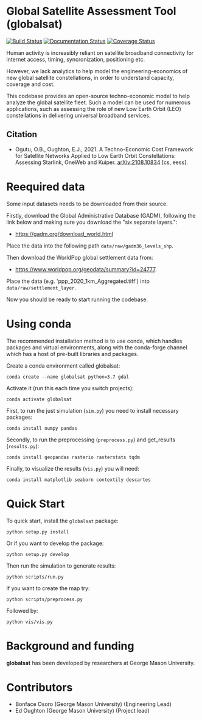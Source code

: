 # Global Satellite Assessment Tool (globalsat)

[![Build Status](https://travis-ci.com/edwardoughton/globalsat.svg?branch=master)](https://travis-ci.com/edwardoughton/globalsat)
[![Documentation Status](https://readthedocs.org/projects/globalsat/badge/?version=latest)](https://globalsat.readthedocs.io/en/latest/?badge=latest)
[![Coverage Status](https://coveralls.io/repos/github/edwardoughton/globalsat/badge.svg?branch=master)](https://coveralls.io/github/edwardoughton/globalsat?branch=master)


Human activity is increasibly reliant on satellite broadband connectivity for internet access,
timing, syncronization, positioning etc.

However, we lack analytics to help model the engineering-economics of new global satellite
constellations, in order to understand capacity, coverage and cost.

This codebase provides an open-source techno-economic model to help analyze the global satellite fleet. Such a model can be used for numerous applications, such as assessing the role of new Low Earth Orbit (LEO) constellations in delivering universal broadband services.


Citation
---------

- Ogutu, O.B., Oughton, E.J., 2021. A Techno-Economic Cost Framework for Satellite Networks Applied to Low Earth Orbit Constellations: Assessing    Starlink, OneWeb and Kuiper. [arXiv:2108.10834](https://arxiv.org/abs/2108.10834) [cs, eess].


Reequired data
==============

Some input datasets needs to be downloaded from their source.

Firstly, download the Global Administrative Database (GADM), following the link below and making sure you download the "six separate layers.":

- https://gadm.org/download_world.html

Place the data into the following path `data/raw/gadm36_levels_shp`.

Then download the WorldPop global settlement data from:

- https://www.worldpop.org/geodata/summary?id=24777.

Place the data (e.g. 'ppp_2020_1km_Aggregated.tiff') into `data/raw/settlement_layer`.

Now you should be ready to start running the codebase.

Using conda
===========

The recommended installation method is to use conda, which handles packages and virtual
environments, along with the conda-forge channel which has a host of pre-built libraries and
packages.

Create a conda environment called globalsat:

    conda create --name globalsat python=3.7 gdal

Activate it (run this each time you switch projects):

    conda activate globalsat

First, to run the just simulation (`sim.py`) you need to install necessary packages:

    conda install numpy pandas

Secondly, to run the preprocessing (`preprocess.py`) and get_results (`results.py`):

    conda install geopandas rasterio rasterstats tqdm

Finally, to visualize the results (`vis.py`) you will need:

    conda install matplotlib seaborn contextily descartes


Quick Start
===========

To quick start, install the `globalsat` package:

    python setup.py install

Or if you want to develop the package:

    python setup.py develop

Then run the simulation to generate results:

    python scripts/run.py

If you want to create the map try:

    python scripts/preprocess.py

Followed by:

    python vis/vis.py



Background and funding
======================

**globalsat** has been developed by researchers at George Mason University.


Contributors
============
- Bonface Osoro (George Mason University) (Engineering Lead)
- Ed Oughton (George Mason University) (Project lead)

